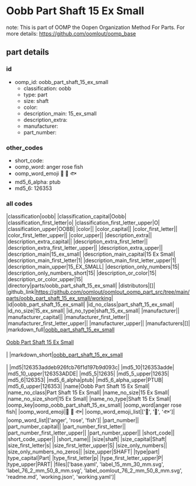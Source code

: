 # Oobb Part Shaft 15 Ex Small  

note: This is part of OOMP the Oopen Organization Method For Parts. For more details: https://github.com/oomlout/oomp_base

##  part details





### id
* oomp_id: oobb_part_shaft_15_ex_small
  * classification: oobb
  * type: part
  * size: shaft
  * color: 
  * description_main: 15_ex_small
  * description_extra: 
  * manufacturer: 
  * part_number: 

### other_codes
* short_code: 
* oomp_word: anger rose fish
* oomp_word_emoji :anger: :rose: :fish:
* md5_6_alpha: ptub
* md5_6: 126353

### all codes 
|classification|oobb|
|classification_capital|Oobb|
|classification_first_letter|o|
|classification_first_letter_upper|O|
|classification_upper|OOBB|
|color||
|color_capital||
|color_first_letter||
|color_first_letter_upper||
|color_upper||
|description_extra||
|description_extra_capital||
|description_extra_first_letter||
|description_extra_first_letter_upper||
|description_extra_upper||
|description_main|15_ex_small|
|description_main_capital|15 Ex Small|
|description_main_first_letter|1|
|description_main_first_letter_upper|1|
|description_main_upper|15_EX_SMALL|
|description_only_numbers|15|
|description_only_numbers_short|15|
|description_or_color|15|
|description_or_color_upper|15|
|directory|parts/oobb_part_shaft_15_ex_small|
|distributors|[]|
|github_link|https://github.com/oomlout/oomlout_oomp_part_src/tree/main/parts/oobb_part_shaft_15_ex_small/working|
|id|oobb_part_shaft_15_ex_small|
|id_no_class|part_shaft_15_ex_small|
|id_no_size|15_ex_small|
|id_no_type|shaft_15_ex_small|
|manufacturer||
|manufacturer_capital||
|manufacturer_first_letter||
|manufacturer_first_letter_upper||
|manufacturer_upper||
|manufacturers|[]|
|markdown_full|[oobb_part_shaft_15_ex_small](https://github.com/oomlout/oomlout_oomp_part_src/tree/main/parts/oobb_part_shaft_15_ex_small/working)<br>[](https://github.com/oomlout/oomlout_oomp_part_src/tree/main/parts/oobb_part_shaft_15_ex_small/working)<br>[Oobb Part Shaft 15 Ex Small](https://github.com/oomlout/oomlout_oomp_part_src/tree/main/parts/oobb_part_shaft_15_ex_small/working)<br><br>|
|markdown_short|[oobb_part_shaft_15_ex_small](https://github.com/oomlout/oomlout_oomp_part_src/tree/main/parts/oobb_part_shaft_15_ex_small/working)<br><br>|
|md5|126353addeb926fcb76f1d197b9d093c|
|md5_10|126353adde|
|md5_10_upper|126353ADDE|
|md5_5|12635|
|md5_5_upper|12635|
|md5_6|126353|
|md5_6_alpha|ptub|
|md5_6_alpha_upper|PTUB|
|md5_6_upper|126353|
|name|Oobb Part Shaft 15 Ex Small|
|name_no_class|Part Shaft 15 Ex Small|
|name_no_size|15 Ex Small|
|name_no_size_short|15 Ex Small|
|name_no_type|Shaft 15 Ex Small|
|oomp_key|oomp_oobb_part_shaft_15_ex_small|
|oomp_word|anger rose fish|
|oomp_word_emoji|:anger: :rose: :fish:|
|oomp_word_emoji_list|[':anger:', ':rose:', ':fish:']|
|oomp_word_list|['anger', 'rose', 'fish']|
|part_number||
|part_number_capital||
|part_number_first_letter||
|part_number_first_letter_upper||
|part_number_upper||
|short_code||
|short_code_upper||
|short_name||
|size|shaft|
|size_capital|Shaft|
|size_first_letter|s|
|size_first_letter_upper|S|
|size_only_numbers||
|size_only_numbers_no_zeros||
|size_upper|SHAFT|
|type|part|
|type_capital|Part|
|type_first_letter|p|
|type_first_letter_upper|P|
|type_upper|PART|
|files|['base.yaml', 'label_15_mm_30_mm.svg', 'label_76_2_mm_50_8_mm.svg', 'label_oomlout_76_2_mm_50_8_mm.svg', 'readme.md', 'working.json', 'working.yaml']|
